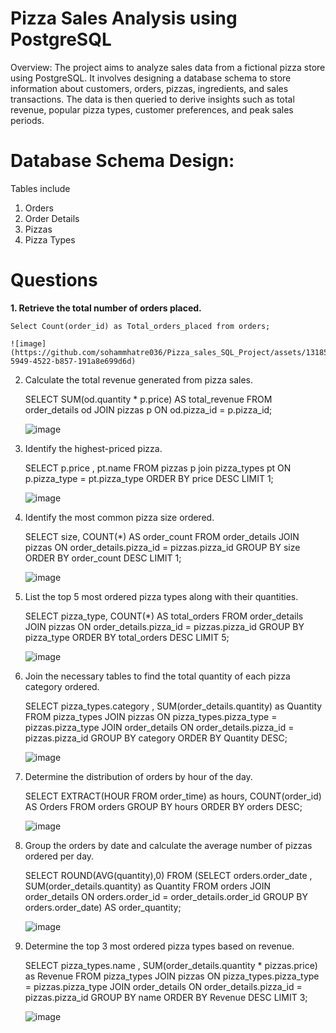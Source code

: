# Pizza Sales Analysis using PostgreSQL
Overview:
The project aims to analyze sales data from a fictional pizza store using PostgreSQL. It involves designing a database schema to store information about customers, orders, pizzas, ingredients, and sales transactions. The data is then queried to derive insights such as total revenue, popular pizza types, customer preferences, and peak sales periods.

# Database Schema Design:
Tables include 
1. Orders
2. Order Details
3. Pizzas
4. Pizza Types
# Questions 
**1. Retrieve the total number of orders placed.**

	Select Count(order_id) as Total_orders_placed from orders;

	![image](https://github.com/sohammhatre036/Pizza_sales_SQL_Project/assets/131856125/28f06904-5949-4522-b857-191a8e699d6d)


2. Calculate the total revenue generated from pizza sales.

	SELECT SUM(od.quantity * p.price) AS total_revenue
	FROM order_details od
	JOIN pizzas p ON od.pizza_id = p.pizza_id;

 	![image](https://github.com/sohammhatre036/Pizza_sales_SQL_Project/assets/131856125/c06b1a72-c610-4c80-834b-2ba50ebfab31)


3. Identify the highest-priced pizza.

	SELECT p.price , pt.name 
	FROM pizzas p
	join pizza_types pt ON p.pizza_type = pt.pizza_type
	ORDER BY price DESC
	LIMIT 1;

 	![image](https://github.com/sohammhatre036/Pizza_sales_SQL_Project/assets/131856125/83bf739d-fc87-4071-acf5-b43d44d63f19)


4. Identify the most common pizza size ordered.

	SELECT size, COUNT(*) AS order_count
	FROM order_details
	JOIN pizzas ON order_details.pizza_id = pizzas.pizza_id
	GROUP BY size
	ORDER BY order_count DESC
	LIMIT 1;

 	![image](https://github.com/sohammhatre036/Pizza_sales_SQL_Project/assets/131856125/17d9b0d9-91b4-4fa5-95ff-015308771063)


6. List the top 5 most ordered pizza types along with their quantities.

	SELECT pizza_type, COUNT(*) AS total_orders
	FROM order_details
	JOIN pizzas ON order_details.pizza_id = pizzas.pizza_id
	GROUP BY pizza_type
	ORDER BY total_orders DESC
	LIMIT 5;

	![image](https://github.com/sohammhatre036/Pizza_sales_SQL_Project/assets/131856125/0a583d17-9096-473e-835d-258588ef1663)



8. Join the necessary tables to find the total quantity of each pizza category ordered.

	SELECT pizza_types.category , SUM(order_details.quantity) as Quantity
	FROM pizza_types
	JOIN pizzas ON pizza_types.pizza_type = pizzas.pizza_type
	JOIN order_details ON order_details.pizza_id = pizzas.pizza_id
	GROUP BY category
	ORDER BY Quantity DESC;

	![image](https://github.com/sohammhatre036/Pizza_sales_SQL_Project/assets/131856125/829ece28-f596-48b6-993d-a9133f9571ac)



10. Determine the distribution of orders by hour of the day.

	SELECT EXTRACT(HOUR FROM order_time) as hours, COUNT(order_id) AS Orders 
	FROM orders
	GROUP BY hours
	ORDER BY orders DESC;

 	![image](https://github.com/sohammhatre036/Pizza_sales_SQL_Project/assets/131856125/9c635bdd-4714-4f9a-92e1-b5f20dbbff49)


12. Group the orders by date and calculate the average number of pizzas ordered per day.

	SELECT ROUND(AVG(quantity),0) 
	FROM 
	(SELECT orders.order_date , SUM(order_details.quantity) as Quantity
	FROM 
	orders 
	JOIN order_details ON orders.order_id = order_details.order_id
	GROUP BY orders.order_date) AS order_quantity;

	![image](https://github.com/sohammhatre036/Pizza_sales_SQL_Project/assets/131856125/e71ee3fb-a5f8-47f9-8787-ea2b5214c581)


14. Determine the top 3 most ordered pizza types based on revenue.

	SELECT pizza_types.name , SUM(order_details.quantity * pizzas.price) as Revenue
	FROM pizza_types
	JOIN pizzas ON pizza_types.pizza_type = pizzas.pizza_type
	JOIN order_details ON order_details.pizza_id = pizzas.pizza_id
	GROUP BY name
	ORDER BY Revenue DESC
	LIMIT 3;

	![image](https://github.com/sohammhatre036/Pizza_sales_SQL_Project/assets/131856125/fa225fc8-a834-4b84-bce5-060f4dbf45ed)

